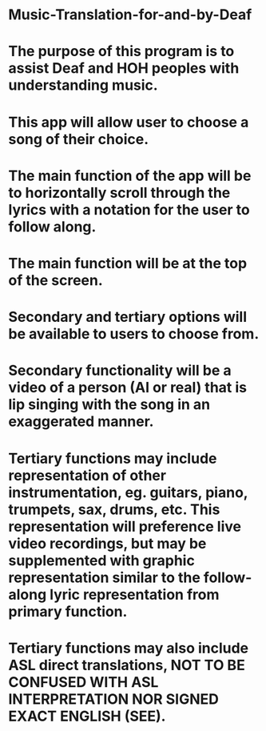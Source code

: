 # Music-Translation-for-and-by-Deaf

# The purpose of this program is to assist Deaf and HOH peoples with understanding music. 
# This app will allow user to choose a song of their choice.
# The main function of the app will be to horizontally scroll through the lyrics with a notation for the user to follow along.
# The main function will be at the top of the screen.
# Secondary and tertiary options will be available to users to choose from.
# Secondary functionality will be a video of a person (AI or real) that is lip singing with the song in an exaggerated manner.
# Tertiary functions may include representation of other instrumentation, eg. guitars, piano, trumpets, sax, drums, etc. This representation will preference live video recordings, but may be supplemented with graphic representation similar to the follow-along lyric representation from primary function.
# Tertiary functions may also include ASL direct translations, NOT TO BE CONFUSED WITH ASL INTERPRETATION NOR SIGNED EXACT ENGLISH (SEE).
